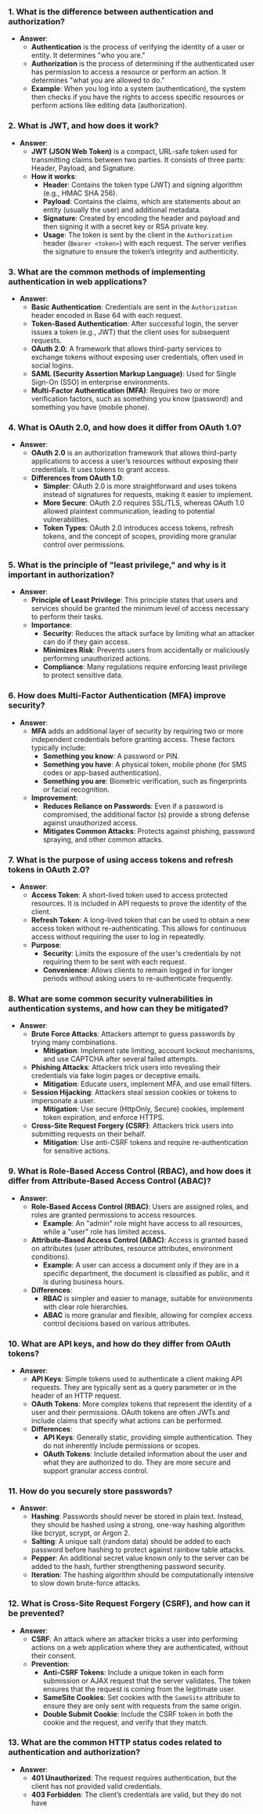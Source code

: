 ### **1. What is the difference between authentication and authorization?**
- **Answer**: 
  - **Authentication** is the process of verifying the identity of a user or entity. It determines "who you are." 
  - **Authorization** is the process of determining if the authenticated user has permission to access a resource or perform an action. It determines "what you are allowed to do."
  - **Example**: When you log into a system (authentication), the system then checks if you have the rights to access specific resources or perform actions like editing data (authorization).

### **2. What is JWT, and how does it work?**
- **Answer**: 
  - **JWT (JSON Web Token)** is a compact, URL-safe token used for transmitting claims between two parties. It consists of three parts: Header, Payload, and Signature.
  - **How it works**:
    - **Header**: Contains the token type (JWT) and signing algorithm (e.g., HMAC SHA 256).
    - **Payload**: Contains the claims, which are statements about an entity (usually the user) and additional metadata.
    - **Signature**: Created by encoding the header and payload and then signing it with a secret key or RSA private key.
    - **Usage**: The token is sent by the client in the `Authorization` header (`Bearer <token>`) with each request. The server verifies the signature to ensure the token’s integrity and authenticity.

### **3. What are the common methods of implementing authentication in web applications?**
- **Answer**: 
  - **Basic Authentication**: Credentials are sent in the `Authorization` header encoded in Base 64 with each request.
  - **Token-Based Authentication**: After successful login, the server issues a token (e.g., JWT) that the client uses for subsequent requests.
  - **OAuth 2.0**: A framework that allows third-party services to exchange tokens without exposing user credentials, often used in social logins.
  - **SAML (Security Assertion Markup Language)**: Used for Single Sign-On (SSO) in enterprise environments.
  - **Multi-Factor Authentication (MFA)**: Requires two or more verification factors, such as something you know (password) and something you have (mobile phone).

### **4. What is OAuth 2.0, and how does it differ from OAuth 1.0?**
- **Answer**:
  - **OAuth 2.0** is an authorization framework that allows third-party applications to access a user’s resources without exposing their credentials. It uses tokens to grant access.
  - **Differences from OAuth 1.0**:
    - **Simpler**: OAuth 2.0 is more straightforward and uses tokens instead of signatures for requests, making it easier to implement.
    - **More Secure**: OAuth 2.0 requires SSL/TLS, whereas OAuth 1.0 allowed plaintext communication, leading to potential vulnerabilities.
    - **Token Types**: OAuth 2.0 introduces access tokens, refresh tokens, and the concept of scopes, providing more granular control over permissions.

### **5. What is the principle of "least privilege," and why is it important in authorization?**
- **Answer**:
  - **Principle of Least Privilege**: This principle states that users and services should be granted the minimum level of access necessary to perform their tasks.
  - **Importance**:
    - **Security**: Reduces the attack surface by limiting what an attacker can do if they gain access.
    - **Minimizes Risk**: Prevents users from accidentally or maliciously performing unauthorized actions.
    - **Compliance**: Many regulations require enforcing least privilege to protect sensitive data.

### **6. How does Multi-Factor Authentication (MFA) improve security?**
- **Answer**:
  - **MFA** adds an additional layer of security by requiring two or more independent credentials before granting access. These factors typically include:
    - **Something you know**: A password or PIN.
    - **Something you have**: A physical token, mobile phone (for SMS codes or app-based authentication).
    - **Something you are**: Biometric verification, such as fingerprints or facial recognition.
  - **Improvement**:
    - **Reduces Reliance on Passwords**: Even if a password is compromised, the additional factor (s) provide a strong defense against unauthorized access.
    - **Mitigates Common Attacks**: Protects against phishing, password spraying, and other common attacks.

### **7. What is the purpose of using access tokens and refresh tokens in OAuth 2.0?**
- **Answer**:
  - **Access Token**: A short-lived token used to access protected resources. It is included in API requests to prove the identity of the client.
  - **Refresh Token**: A long-lived token that can be used to obtain a new access token without re-authenticating. This allows for continuous access without requiring the user to log in repeatedly.
  - **Purpose**:
    - **Security**: Limits the exposure of the user's credentials by not requiring them to be sent with each request.
    - **Convenience**: Allows clients to remain logged in for longer periods without asking users to re-authenticate frequently.

### **8. What are some common security vulnerabilities in authentication systems, and how can they be mitigated?**
- **Answer**:
  - **Brute Force Attacks**: Attackers attempt to guess passwords by trying many combinations.
    - **Mitigation**: Implement rate limiting, account lockout mechanisms, and use CAPTCHA after several failed attempts.
  - **Phishing Attacks**: Attackers trick users into revealing their credentials via fake login pages or deceptive emails.
    - **Mitigation**: Educate users, implement MFA, and use email filters.
  - **Session Hijacking**: Attackers steal session cookies or tokens to impersonate a user.
    - **Mitigation**: Use secure (HttpOnly, Secure) cookies, implement token expiration, and enforce HTTPS.
  - **Cross-Site Request Forgery (CSRF)**: Attackers trick users into submitting requests on their behalf.
    - **Mitigation**: Use anti-CSRF tokens and require re-authentication for sensitive actions.

### **9. What is Role-Based Access Control (RBAC), and how does it differ from Attribute-Based Access Control (ABAC)?**
- **Answer**:
  - **Role-Based Access Control (RBAC)**: Users are assigned roles, and roles are granted permissions to access resources.
    - **Example**: An "admin" role might have access to all resources, while a "user" role has limited access.
  - **Attribute-Based Access Control (ABAC)**: Access is granted based on attributes (user attributes, resource attributes, environment conditions).
    - **Example**: A user can access a document only if they are in a specific department, the document is classified as public, and it is during business hours.
  - **Differences**:
    - **RBAC** is simpler and easier to manage, suitable for environments with clear role hierarchies.
    - **ABAC** is more granular and flexible, allowing for complex access control decisions based on various attributes.

### **10. What are API keys, and how do they differ from OAuth tokens?**
- **Answer**:
  - **API Keys**: Simple tokens used to authenticate a client making API requests. They are typically sent as a query parameter or in the header of an HTTP request.
  - **OAuth Tokens**: More complex tokens that represent the identity of a user and their permissions. OAuth tokens are often JWTs and include claims that specify what actions can be performed.
  - **Differences**:
    - **API Keys**: Generally static, providing simple authentication. They do not inherently include permissions or scopes.
    - **OAuth Tokens**: Include detailed information about the user and what they are authorized to do. They are more secure and support granular access control.

### **11. How do you securely store passwords?**
- **Answer**:
  - **Hashing**: Passwords should never be stored in plain text. Instead, they should be hashed using a strong, one-way hashing algorithm like bcrypt, scrypt, or Argon 2.
  - **Salting**: A unique salt (random data) should be added to each password before hashing to protect against rainbow table attacks.
  - **Pepper**: An additional secret value known only to the server can be added to the hash, further strengthening password security.
  - **Iteration**: The hashing algorithm should be computationally intensive to slow down brute-force attacks.

### **12. What is Cross-Site Request Forgery (CSRF), and how can it be prevented?**
- **Answer**:
  - **CSRF**: An attack where an attacker tricks a user into performing actions on a web application where they are authenticated, without their consent.
  - **Prevention**:
    - **Anti-CSRF Tokens**: Include a unique token in each form submission or AJAX request that the server validates. The token ensures that the request is coming from the legitimate user.
    - **SameSite Cookies**: Set cookies with the `SameSite` attribute to ensure they are only sent with requests from the same origin.
    - **Double Submit Cookie**: Include the CSRF token in both the cookie and the request, and verify that they match.

### **13. What are the common HTTP status codes related to authentication and authorization?**
- **Answer**:
  - **401 Unauthorized**: The request requires authentication, but the client has not provided valid credentials.
  - **403 Forbidden**: The client’s credentials are valid, but they do not have